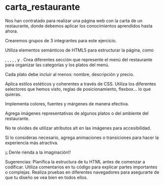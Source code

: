 # carta_restaurante

Nos han contratado para realizar una página web con la carta de un restaurante, donde debemos aplicar los conocimientos aprendidos hasta ahora.

Crearemos grupos de 3 integrantes para este ejercicio.

Utiliza elementos semánticos de HTML5 para estructurar la página, como

, , ,
, , y .
Crea diferentes sección que represente el menú del restaurante para organizar las categorías y los platos del menú.

Cada plato debe incluir al menos: nombre, descripción y precio.

Aplica estilos estéticos y coherentes a través de CSS. Utiliza los diferentes selectores que hemos visto, reglas de posicionamiento, flexbox... lo que quieras.

Implementa colores, fuentes y márgenes de manera efectiva.

Agrega imágenes representativas de algunos platos o del ambiente del restaurante.

No te olvides de utilizar atributos alt en las imágenes para accesibilidad.

Si lo consideras necesario, agrega animaciones o transiciones para hacer la experiencia más atractiva.

¡¡ Denle rienda a la imaginación!!

Sugerencias: Planifica la estructura de tu HTML antes de comenzar a codificar. Utiliza comentarios en tu código para explicar partes importantes o complejas. Realiza pruebas en diferentes navegadores para asegurarte de que tu diseño se vea bien en todos ellos.